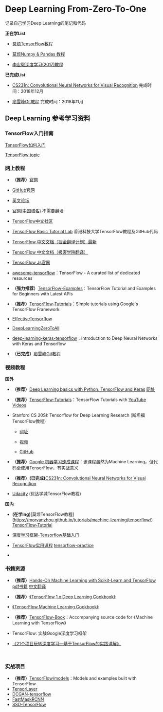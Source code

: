 # Deep Learning From-Zero-To-One
记录自己学习Deep Learning的笔记和代码

**正在学List**

- [莫烦TensorFlow教程](https://morvanzhou.github.io/tutorials/machine-learning/tensorflow/)

- [莫烦Numpy & Pandas 教程](https://morvanzhou.github.io/tutorials/data-manipulation/np-pd/)

- [李宏毅深度学习(2017)教程](https://www.bilibili.com/video/av9770302)

**已完成List**

- [CS231n: Convolutional Neural Networks for Visual Recognition](https://github.com/cs231n/cs231n.github.io) 完成时间：2018年12月

- [廖雪峰Git教程](https://www.liaoxuefeng.com/wiki/0013739516305929606dd18361248578c67b8067c8c017b000) 完成时间：2018年11月

## Deep Learning 参考学习资料

### TensorFlow入门指南

[TensorFlow如何入门](https://www.zhihu.com/question/49909565)

[TensorFlow topic](https://github.com/topics/tensorflow)

### **网上教程**

- **（推荐）**[官网](https://www.tensorflow.org/)

- [GitHub官网](https://github.com/tensorflow/tensorflow)

- [英文论坛](https://medium.com/tensorflow)

- [官网(中国域名)](https://tensorflow.google.cn/)  不需要翻墙

- [TensorFlow中文社区](http://www.tensorfly.cn/)

- [TensorFlow Basic Tutorial Lab](https://github.com/hunkim/DeepLearningZeroToAll)  香港科技大学TensorFlow教程及GitHub代码

- [TensorFlow 中文文档（掘金翻译计划）最新](https://github.com/xitu/tensorflow-docs)

- [TensorFlow 中文文档（极客学院翻译）](http://wiki.jikexueyuan.com/project/tensorflow-zh/)

- [TensorFlow Js官网](https://js.tensorflow.org/)

- [awesome-tensorflow](https://github.com/jtoy/awesome-tensorflow)：TensorFlow - A curated list of dedicated resources 

- **（强力推荐）**[TensorFlow-Examples](https://github.com/aymericdamien/TensorFlow-Examples)：TensorFlow Tutorial and Examples for Beginners with Latest APIs

- **（推荐）**[TensorFlow-Tutorials](https://github.com/nlintz/TensorFlow-Tutorials)：Simple tutorials using Google's TensorFlow Framework

- [EffectiveTensorflow](https://github.com/vahidk/EffectiveTensorflow)

- [DeepLearningZeroToAll](https://github.com/hunkim/DeepLearningZeroToAll)

- [deep-learning-keras-tensorflow](https://github.com/leriomaggio/deep-learning-keras-tensorflow)：Introduction to Deep Neural Networks with Keras and Tensorflow

- **（已完成）**[廖雪峰Git教程](https://www.liaoxuefeng.com/wiki/0013739516305929606dd18361248578c67b8067c8c017b000)
  ​

### **视频教程**

**国外**

- **（推荐）**[Deep Learning basics with Python, TensorFlow and Keras](https://youtu.be/wQ8BIBpya2k)   [网址](https://pythonprogramming.net/introduction-deep-learning-python-tensorflow-keras/)


- **（推荐）**[TensorFlow-Tutorials](https://github.com/Hvass-Labs/TensorFlow-Tutorials)：TensorFlow Tutorials with [YouTube Videos](https://www.youtube.com/playlist?list=PL9Hr9sNUjfsmEu1ZniY0XpHSzl5uihcXZ)

- Stanford CS 20SI: Tensorflow for Deep Learning Research (斯坦福TensorFlow教程)

  - [网址](https://web.stanford.edu/class/cs20si/index.html)


  - [视频](https://www.bilibili.com/video/av9156347/?from=search&seid=6905181275544516403)
  
  - [GitHub](https://github.com/chiphuyen/stanford-tensorflow-tutorials)
  
- **（推荐）**[Google 机器学习速成课程](https://developers.google.com/machine-learning/crash-course/)：该课程虽然为Machine Learning，但代码全使用TensorFlow，有实战意义

- **（推荐）(已完成)**[CS231n: Convolutional Neural Networks for Visual Recognition](https://github.com/cs231n/cs231n.github.io)

- [Udacity](https://cn.udacity.com/course/deep-learning--ud730)  (优达学城TensorFlow教程)

**国内**

- **(在学ing)**[莫烦TensorFlow教程] (https://morvanzhou.github.io/tutorials/machine-learning/tensorflow/)  [TensorFlow-Tutorial](http://Tensorflow-Tutorial)

- [深度学习框架-Tensorflow基础入门](http://study.163.com/course/introduction/1004113066.htm?share=1&shareId=1020102948)

- [TensorFlow实用课程](http://study.163.com/course/courseMain.htm?courseId=1005167033&share=1&shareId=1020102948) [ tensorflow-practice](https://github.com/yule-li/tensorflow-practice)

- [](https://www.bilibili.com/video/av9770302)
  ​

### **书籍资源**

- **（推荐）**[Hands-On Machine Learning with Scikit-Learn and TensorFlow](https://github.com/ageron/handson-ml)   [ pdf书籍](http://download.csdn.net/download/xinconan1992/9877225)  [中文翻译](https://github.com/apachecn/hands_on_Ml_with_Sklearn_and_TF)

- **（推荐）**[《TensorFlow 1.x Deep Learning Cookbook》](https://github.com/PacktPublishing/TensorFlow-1x-Deep-Learning-Cookbook)  

- [《TensorFlow Machine Learning Cookbook》](https://github.com/nfmcclure/tensorflow_cookbook)

- **（推荐）**[TensorFlow-Book](https://github.com/BinRoot/TensorFlow-Book)：Accompanying source code for 《Machine Learning with TensorFlow》

- TensorFlow: 实战Google深度学习框架

- [《21个项目玩转深度学习—基于TensorFlow的实践详解》](https://github.com/hzy46/Deep-Learning-21-Examples)

  ​

### 实战项目

- **（推荐）**[TensorFlow/models](https://github.com/tensorflow/models)：Models and examples built with TensorFlow
- [TensorLayer](http://tensorlayer.readthedocs.io/en/latest/)
- [DCGAN-tensorflow](https://github.com/carpedm20/DCGAN-tensorflow)
- [FastMaskRCNN](https://github.com/CharlesShang/FastMaskRCNN)
- [SSD-TensorFlow](https://github.com/balancap/SSD-Tensorflow)
